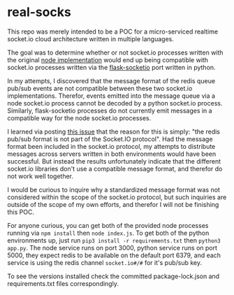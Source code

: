 # real-socks

This repo was merely intended to be a POC for a micro-serviced realtime socket.io cloud architecture written in multiple languages.

The goal was to determine whether or not socket.io processes written with the original [node implementation](https://socket.io/) would end up being compatible
with socket.io processes written via the [flask-socketio](https://github.com/miguelgrinberg/Flask-SocketIO) port written in python.

In my attempts, I discovered that the message format of the redis queue pub/sub events are not compatible between these two socket.io implementations. Therefor, events emitted into the message queue via a
node socket.io process cannot be decoded by a python socket.io process. Similarly, flask-socketio processes do not currently emit messages in a compatible way for the node socket.io processes.

I learned via posting [this issue](https://github.com/miguelgrinberg/Flask-SocketIO/issues/1024) that the reason for this is simply: "the redis pub/sub format is not part of the Socket.IO protocol".
Had the message format been included in the socket.io protocol, my attempts to distribute messages across servers written in both environments would have been successful.
But instead the results unfortunately indicate that the different socket.io libraries don't use a compatible message format, and therefor do not work well together.

I would be curious to inquire why a standardized message format was not considered within the scope of the socket.io protocol, but such inquiries are outside of the scope of my own efforts, and therefor I will not be finishing this POC.

For anyone curious, you can get both of the provided node processes running via `npm install` then `node index.js`. To get both of the python environments up, just run `pip3 install -r requirements.txt` then `python3 app.py`. The node service runs on port 3000, python service runs on port 5000, they expect redis to be available on the default port 6379, and each service is using the redis channel `socket.io#/#` for it's pub/sub key.

To see the versions installed check the committed package-lock.json and requirements.txt files correspondingly. 
